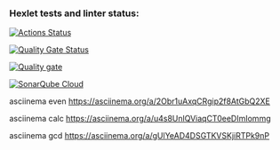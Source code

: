 ### Hexlet tests and linter status:
[![Actions Status](https://github.com/eruvira/frontend-project-44/actions/workflows/hexlet-check.yml/badge.svg)](https://github.com/eruvira/frontend-project-44/actions)

[![Quality Gate Status](https://sonarcloud.io/api/project_badges/measure?project=eruvira_frontend-project-44&metric=alert_status)](https://sonarcloud.io/summary/new_code?id=eruvira_frontend-project-44)

[![Quality gate](https://sonarcloud.io/api/project_badges/quality_gate?project=eruvira_frontend-project-44)](https://sonarcloud.io/summary/new_code?id=eruvira_frontend-project-44)

[![SonarQube Cloud](https://sonarcloud.io/images/project_badges/sonarcloud-light.svg)](https://sonarcloud.io/summary/new_code?id=eruvira_frontend-project-44)

asciinema even https://asciinema.org/a/2Obr1uAxqCRgip2f8AtGbQ2XE

asciinema calc https://asciinema.org/a/u4s8UnlQViaqCT0eeDImIommg

asciinema gcd https://asciinema.org/a/gUlYeAD4DSGTKVSKjiRTPk9nP